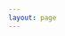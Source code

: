 ```yaml
---
layout: page
---
```

<script setup>
import {
  VPTeamPage,
  VPTeamPageTitle,
  VPTeamMembers
} from 'vitepress/theme'

const members = [
  {
    avatar: 'https://avatars.githubusercontent.com/u/11512229?v=4',
    name: 'Mark Bruderer',
    title: 'Creator',
    links: [
      { icon: 'github', link: 'https://github.com/masterkram' },
      { icon: 'twitter', link: 'https://twitter.com/mark_bruderer' }
    ]
    },
    {
    avatar: 'https://avatars.githubusercontent.com/u/72131250?v=4',
    name: 'Stijn Schuurman',
    title: 'Contributor',
    links: [
    ]
  },
  {
    avatar: 'https://avatars.githubusercontent.com/u/58363594?v=4',
    name: 'Dina Lazorenko',
    title: 'Contributor',
    links: [
    ]
  },
    {
    avatar: 'https://avatars.githubusercontent.com/u/38734427?v=4',
    name: 'Daniel Lizarazo Fuentes',
    title: 'Contributor',
    links: [
    ]
  },
      {
    avatar: 'https://avatars.githubusercontent.com/u/83342963?v=4',
    name: 'Krzysztof',
    title: 'Contributor',
    links: [
    ]
  },
        {
    avatar: 'https://avatars.githubusercontent.com/u/74464239?v=4',
    name: 'Stefan Windemuller',
    title: 'Contributor',
    links: [
    ]
  },
]
</script>

<VPTeamPage>
  <VPTeamPageTitle>
    <template #title>
      Our Team
    </template>
    <template #lead>
      The development of VitePress is guided by an international
      team, some of whom have chosen to be featured below.
    </template>
  </VPTeamPageTitle>
  <VPTeamMembers
    :members="members"
  />
</VPTeamPage>

